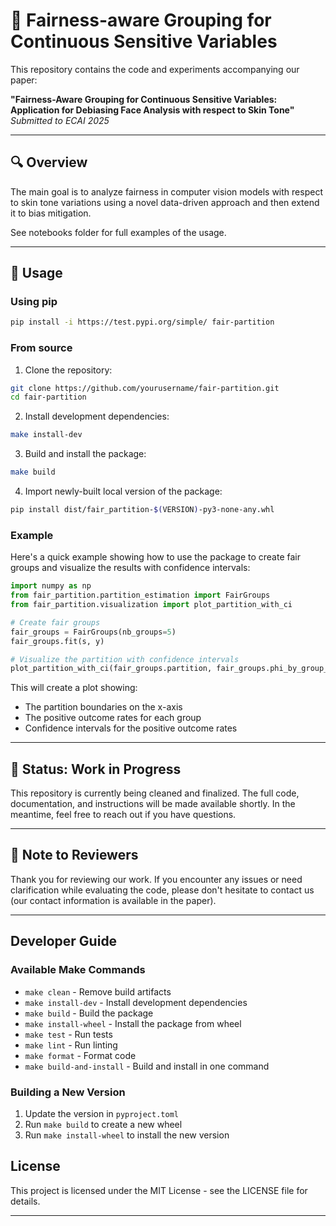# 📄 Fairness-aware Grouping for Continuous Sensitive Variables

This repository contains the code and experiments accompanying our paper:

**"Fairness-Aware Grouping for Continuous Sensitive Variables: Application for Debiasing Face Analysis with respect to Skin Tone"**  
*Submitted to ECAI 2025*

---

## 🔍 Overview

The main goal is to analyze fairness in computer vision models with respect to skin tone variations using a novel data-driven approach and then extend it to bias mitigation. 

See notebooks folder for full examples of the usage.

---

## 🎯 Usage

### Using pip

```bash
pip install -i https://test.pypi.org/simple/ fair-partition
```

### From source

1. Clone the repository:
```bash
git clone https://github.com/yourusername/fair-partition.git
cd fair-partition
```

2. Install development dependencies:
```bash
make install-dev
```

3. Build and install the package:
```bash
make build
```

4. Import newly-built local version of the package:
```bash
pip install dist/fair_partition-$(VERSION)-py3-none-any.whl
```

### Example

Here's a quick example showing how to use the package to create fair groups and visualize the results with confidence intervals:

```python
import numpy as np
from fair_partition.partition_estimation import FairGroups
from fair_partition.visualization import plot_partition_with_ci

# Create fair groups
fair_groups = FairGroups(nb_groups=5)
fair_groups.fit(s, y)

# Visualize the partition with confidence intervals
plot_partition_with_ci(fair_groups.partition, fair_groups.phi_by_group_ci, 'S')
```

This will create a plot showing:
- The partition boundaries on the x-axis
- The positive outcome rates for each group
- Confidence intervals for the positive outcome rates

---

## 🚧 Status: Work in Progress

This repository is currently being cleaned and finalized. The full code, documentation, and instructions will be made available shortly. In the meantime, feel free to reach out if you have questions.

---

## 📌 Note to Reviewers

Thank you for reviewing our work. If you encounter any issues or need clarification while evaluating the code, please don't hesitate to contact us (our contact information is available in the paper).

---

## Developer Guide

### Available Make Commands

- `make clean` - Remove build artifacts
- `make install-dev` - Install development dependencies
- `make build` - Build the package
- `make install-wheel` - Install the package from wheel
- `make test` - Run tests
- `make lint` - Run linting
- `make format` - Format code
- `make build-and-install` - Build and install in one command

### Building a New Version

1. Update the version in `pyproject.toml`
2. Run `make build` to create a new wheel
3. Run `make install-wheel` to install the new version

## License

This project is licensed under the MIT License - see the LICENSE file for details.

---
